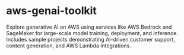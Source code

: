 # aws-genai-toolkit
Explore generative AI on AWS using services like AWS Bedrock and SageMaker for large-scale model training, deployment, and inference. Includes sample projects demonstrating AI-driven customer support, content generation, and AWS Lambda integrations.

